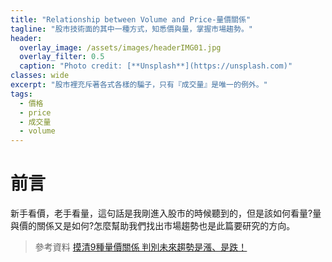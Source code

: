 ```yaml
---
title: "Relationship between Volume and Price-量價關係"
tagline: "股市技術面的其中一種方式，知悉價與量，掌握市場趨勢。"
header:
  overlay_image: /assets/images/headerIMG01.jpg
  overlay_filter: 0.5
  caption: "Photo credit: [**Unsplash**](https://unsplash.com)"
classes: wide
excerpt: "股市裡充斥著各式各樣的騙子，只有『成交量』是唯一的例外。"
tags:
  - 價格
  - price
  - 成交量
  - volume
---
```


# 前言

新手看價，老手看量，這句話是我剛進入股市的時候聽到的，但是該如何看量?量與價的關係又是如何?怎麼幫助我們找出市場趨勢也是此篇要研究的方向。


> 參考資料
>  [摸清9種量價關係 判別未來趨勢是漲、是跌！](https://www.wealth.com.tw/home/articles/20494)
